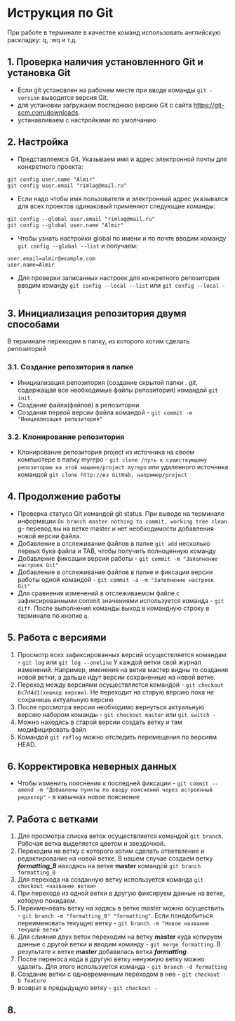 # Иструкция по Git
При работе в терминале в качестве команд использовать английскую раскладку: q, :wq  и т.д.
## 1. Проверка наличия установленного Git и установка Git
* Если git установлен на рабочем месте при вводе команды `git -version` выводится версия Git.
* для установки загружаем последнюю версию Git с сайта https://git-scm.com/downloads.
* устанавливаем с настройками по умолчанию

## 2. Настройка
* Представляемся Git. Указываем имя и адрес электронной почты для конкретного проекта:
```
git config user.name "Almir"
git config user.email "rimlag@mail.ru"
```
* Если надо чтобы имя пользователя и электронный адрес указывался для всех проектов одинаковый применяют следующие команды:
```
git config --global user.email "rimlag@mail.ru"
git config --global user.name "Almir"
```
* Чтобы узнать настройки global по имени и по почте вводим команду `git config --global --list` и получаем:
```
user.email=almir@example.com
user.name=Almir
```
* Для проверки записанных настроек для конкретного репозитория вводим команду `git config --local --list` или `git config --local -l`


## 3. Инициализация репозитория двумя способами
В терминале переходим в папку, из которого хотим сделать репозиторий 
### 3.1. Создание репозитория в папке
* Инициализация репозитория (создание скрытой папки *. git*, содержащая все необходимые файлы репозитория) командой `git init`.
* Создание файла(файлов) в репозитории
* Создания первой версии файла командой - `git commit -m "Инициализация репозитория"`
### 3.2. Клонирование репозитория
* Клонирование репозитория project из источника на своем компьютере в папку myrepo - `git clone /путь к существующему репозиторию на этой машине/project myrepo` или удаленного источника  командой `git clone http://из GitHab, например/project`


## 4. Продолжение работы
* Проверка статуса Git командой git status. При выводе на терминале информации `On branch master nothing to commit, working tree clean` g- перевод вы на ветке master и нет необходимости добавления новой версии файла.
* Добавление в отслеживание файлов в папке `git add` несколько первых букв файла и TAB, чтобы получить полноценную команду
* Добавление фиксации версии работы - `git commit -m "Заполнение настроек Git"`
* Добавление в отслеживание файлов в папке и фиксации версии работы одной командой - `git commit -a -m "Заполнение настроек Git"`
* Для сравнения изменений в отслеживаемом файле с зафиксированными commit значениями используется команда - `git diff`. После выполнения команды выход в командную строку в терминале по кнопке `q`.

## 5. Работа с версиями
1. Просмотр всех зафиксированных версий осуществляется командам  - `git log` или `git log --oneline`
У каждой ветки свой журнал изменений. Например, именения на ветке мастер видны то создания новой ветки, а дальше идут версии сохраненные на новой ветке. 
2. Переход между версиями осуществляется командой - `git checkout 6c7d4d1(хешкод версии)`. Не переходит на старую версию пока не сохранишь актуальную версию
3. После просмотра версии необходимо вернуться актуальную версию набором команды -  `git checkout master` или `git switch -`
4. Можно находясь в старой версии создать ветку и там модифицировать файл
5. Командой `git reflog` можно отследить перемещения по версиям HEAD. 

## 6. Корректировка неверных данных
* Чтобы изменить пояснения к последней фиксации - `git commit --amend -m "Добавлены пункты по вводу пояснений через встроенный редактор"` - в кавычках новое пояснение 

## 7. Работа с ветками
1. Для просмотра списка веток осуществляется командой `git branch`. Рабочая ветка выделяется цветом и звездочкой.
2. Переходим на ветку с которого хотим сделать ответвление и редактирование на новой ветке. В нашем случае создаем ветку *__formatting_8__* находясь на ветке **master** командой `git branch formatting_8`
3. Для перехода на созданную ветку используется команда `git checkout <название ветки>`
4. При переходе из одной ветки в другую фиксируем данные на ветке, которую покидаем.
5. Переименовать ветку на ходясь в ветке master можно осуществить - `git branch -m "formatting_8" "formatting"`. Если понадобиться переименовать текущую ветку - `git branch -m "Новое название текущей ветки"`
6. Для слияния двух веток переходим на ветку **master** куда копируем данные с другой ветки и вводим команду - `git merge formatting`. В результате к ветке **master** добавилась ветка __*formatting*__.
7. После переноса кода в другую ветку ненужную ветку можно удалить. Для этого используется команда - `git branch -d formatting`
8. Создание ветки с одновременным переходом в нее - `git checkout -b feature`
9. возврат в предыдущую ветку - `git checkout - `





## 8.





